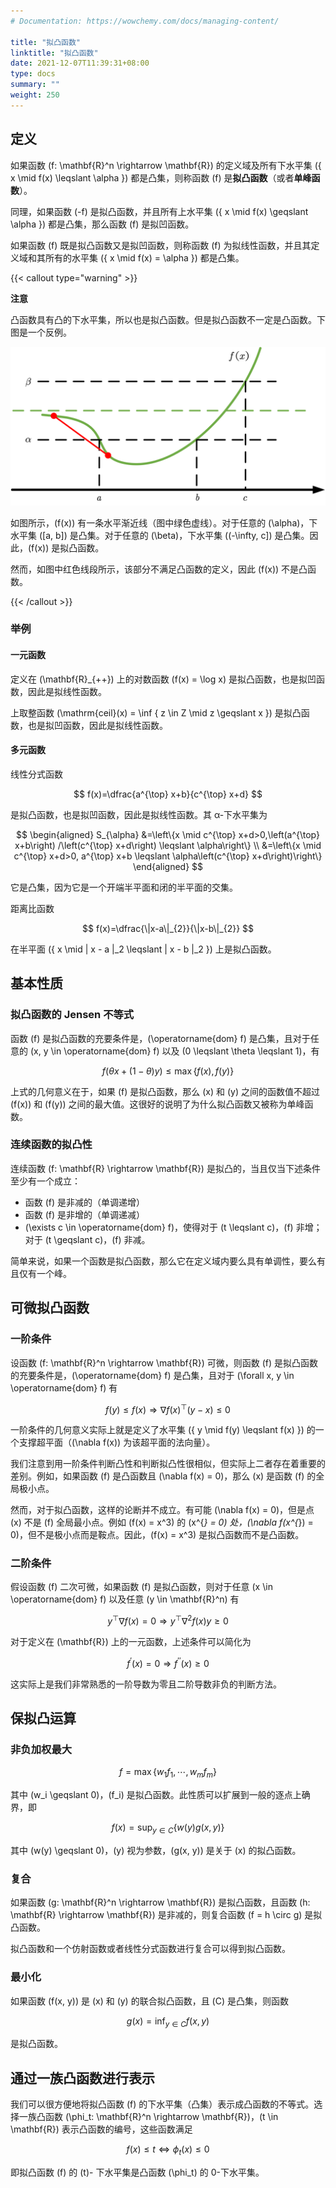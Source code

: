 ```yaml
---
# Documentation: https://wowchemy.com/docs/managing-content/

title: "拟凸函数"
linktitle: "拟凸函数"
date: 2021-12-07T11:39:31+08:00
type: docs
summary: ""
weight: 250
---
```


<!--more-->

## 定义

如果函数 \(f: \mathbf{R}^n \rightarrow \mathbf{R}\) 的定义域及所有下水平集 \(\{ x \mid f(x) \leqslant \alpha \}\) 都是凸集，则称函数 \(f\) 是**拟凸函数**（或者**单峰函数**）。

同理，如果函数 \(-f\) 是拟凸函数，并且所有上水平集 \(\{ x \mid f(x) \geqslant \alpha \}\) 都是凸集，那么函数 \(f\) 是拟凹函数。

如果函数 \(f\) 既是拟凸函数又是拟凹函数，则称函数 \(f\) 为拟线性函数，并且其定义域和其所有的水平集 \(\{ x \mid f(x) = \alpha \}\) 都是凸集。

{{< callout type="warning" >}}

**注意**

凸函数具有凸的下水平集，所以也是拟凸函数。但是拟凸函数不一定是凸函数。下图是一个反例。

![](f4b347efad64a5caa6aaee0915edb968.png)

如图所示，\(f(x)\) 有一条水平渐近线（图中绿色虚线）。对于任意的 \(\alpha\)，下水平集 \([a, b]\) 是凸集。对于任意的 \(\beta\)，下水平集 \((-\infty, c]\) 是凸集。因此，\(f(x)\) 是拟凸函数。

然而，如图中红色线段所示，该部分不满足凸函数的定义，因此 \(f(x)\) 不是凸函数。

{{< /callout >}}

### 举例

#### 一元函数

定义在 \(\mathbf{R}_{++}\) 上的对数函数 \(f(x) = \log x\) 是拟凸函数，也是拟凹函数，因此是拟线性函数。

上取整函数 \(\mathrm{ceil}(x) = \inf \{ z \in Z \mid z \geqslant x \}\) 是拟凸函数，也是拟凹函数，因此是拟线性函数。

#### 多元函数

线性分式函数

$$
f(x)=\dfrac{a^{\top} x+b}{c^{\top} x+d}
$$

是拟凸函数，也是拟凹函数，因此是拟线性函数。其 α-下水平集为

$$
\begin{aligned}
S_{\alpha} &=\left\{x \mid c^{\top} x+d>0,\left(a^{\top} x+b\right) /\left(c^{\top} x+d\right) \leqslant \alpha\right\} \\
&=\left\{x \mid c^{\top} x+d>0, a^{\top} x+b \leqslant \alpha\left(c^{\top} x+d\right)\right\}
\end{aligned}
$$

它是凸集，因为它是一个开端半平面和闭的半平面的交集。

距离比函数

$$
f(x)=\dfrac{\|x-a\|_{2}}{\|x-b\|_{2}}
$$

在半平面 \(\{ x \mid \| x - a \|_2 \leqslant \| x - b \|_2 \}\) 上是拟凸函数。

## 基本性质

### 拟凸函数的 Jensen 不等式

函数 \(f\) 是拟凸函数的充要条件是，\(\operatorname{dom} f\) 是凸集，且对于任意的 \(x, y \in \operatorname{dom} f\) 以及 \(0 \leqslant \theta \leqslant 1\)，有

$$
f(\theta x + (1 - \theta) y) \leqslant \max \{ f(x), f(y) \}
$$

上式的几何意义在于，如果 \(f\) 是拟凸函数，那么 \(x\) 和 \(y\) 之间的函数值不超过 \(f(x)\) 和 \(f(y)\) 之间的最大值。这很好的说明了为什么拟凸函数又被称为单峰函数。

### 连续函数的拟凸性

连续函数 \(f: \mathbf{R} \rightarrow \mathbf{R}\) 是拟凸的，当且仅当下述条件至少有一个成立：

- 函数 \(f\) 是非减的（单调递增）
- 函数 \(f\) 是非增的（单调递减）
- \(\exists c \in \operatorname{dom} f\)，使得对于 \(t \leqslant c\)，\(f\) 非增；对于 \(t \geqslant c\)，\(f\) 非减。

简单来说，如果一个函数是拟凸函数，那么它在定义域内要么具有单调性，要么有且仅有一个峰。

## 可微拟凸函数

### 一阶条件

设函数 \(f: \mathbf{R}^n \rightarrow \mathbf{R}\) 可微，则函数 \(f\) 是拟凸函数的充要条件是，\(\operatorname{dom} f\) 是凸集，且对于 \(\forall x, y \in \operatorname{dom} f\) 有

$$
f(y) \leqslant f(x) \Longrightarrow \nabla f(x)^{\top}(y-x) \leqslant 0
$$

一阶条件的几何意义实际上就是定义了水平集 \(\{ y \mid f(y) \leqslant f(x) \}\) 的一个支撑超平面（\(\nabla f(x)\) 为该超平面的法向量）。

我们注意到用一阶条件判断凸性和判断拟凸性很相似，但实际上二者存在着重要的差别。例如，如果函数 \(f\) 是凸函数且 \(\nabla f(x) = 0\)，那么 \(x\) 是函数 \(f\) 的全局极小点。

然而，对于拟凸函数，这样的论断并不成立。有可能 \(\nabla f(x) = 0\)，但是点 \(x\) 不是 \(f\) 全局最小点。例如 \(f(x) = x^3\) 的 \(x^{*} = 0\) 处，\(\nabla f(x^{*}) = 0\)，但不是极小点而是鞍点。因此，\(f(x) = x^3\) 是拟凸函数而不是凸函数。

### 二阶条件

假设函数 \(f\) 二次可微，如果函数 \(f\) 是拟凸函数，则对于任意 \(x \in \operatorname{dom} f\) 以及任意 \(y \in \mathbf{R}^n\) 有

$$
y^{\top} \nabla f(x)=0 \Longrightarrow y^{\top} \nabla^{2} f(x) y \geqslant 0
$$

对于定义在 \(\mathbf{R}\) 上的一元函数，上述条件可以简化为

$$
f^{\prime} (x) = 0 \Longrightarrow f^{\prime \prime} (x) \geqslant 0
$$

这实际上是我们非常熟悉的一阶导数为零且二阶导数非负的判断方法。

## 保拟凸运算

### 非负加权最大

$$
f = \max \{ w_1 f_1, \cdots, w_m f_m \}
$$

其中 \(w_i \geqslant 0\)，\(f_i\) 是拟凸函数。此性质可以扩展到一般的逐点上确界，即

$$
f(x) = \sup _{y \in C} \{ w(y) g(x, y) \}
$$

其中 \(w(y) \geqslant 0\)，\(y\) 视为参数，\(g(x, y)\) 是关于 \(x\) 的拟凸函数。

### 复合

如果函数 \(g: \mathbf{R}^n \rightarrow \mathbf{R}\) 是拟凸函数，且函数 \(h: \mathbf{R} \rightarrow \mathbf{R}\) 是非减的，则复合函数 \(f = h \circ g\) 是拟凸函数。

拟凸函数和一个仿射函数或者线性分式函数进行复合可以得到拟凸函数。

### 最小化

如果函数 \(f(x, y)\) 是 \(x\) 和 \(y\) 的联合拟凸函数，且 \(C\) 是凸集，则函数

$$
g(x) = \inf _{y \in C} f(x, y)
$$

是拟凸函数。

## 通过一族凸函数进行表示

我们可以很方便地将拟凸函数 \(f\) 的下水平集（凸集）表示成凸函数的不等式。选择一族凸函数 \(\phi_t: \mathbf{R}^n \rightarrow \mathbf{R}\)，\(t \in \mathbf{R}\) 表示凸函数的编号，这些函数满足

$$
f(x) \leqslant t \Longleftrightarrow \phi_{t}(x) \leqslant 0
$$

即拟凸函数 \(f\) 的 \(t\)- 下水平集是凸函数 \(\phi_t\) 的 0-下水平集。